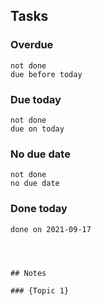 



## Tasks
### Overdue
```tasks
not done
due before today
```

### Due today
```tasks
not done
due on today
```

### No due date
```tasks
not done
no due date
```

### Done today
```tasks
done on 2021-09-17
```
````



## Notes

### {Topic 1}